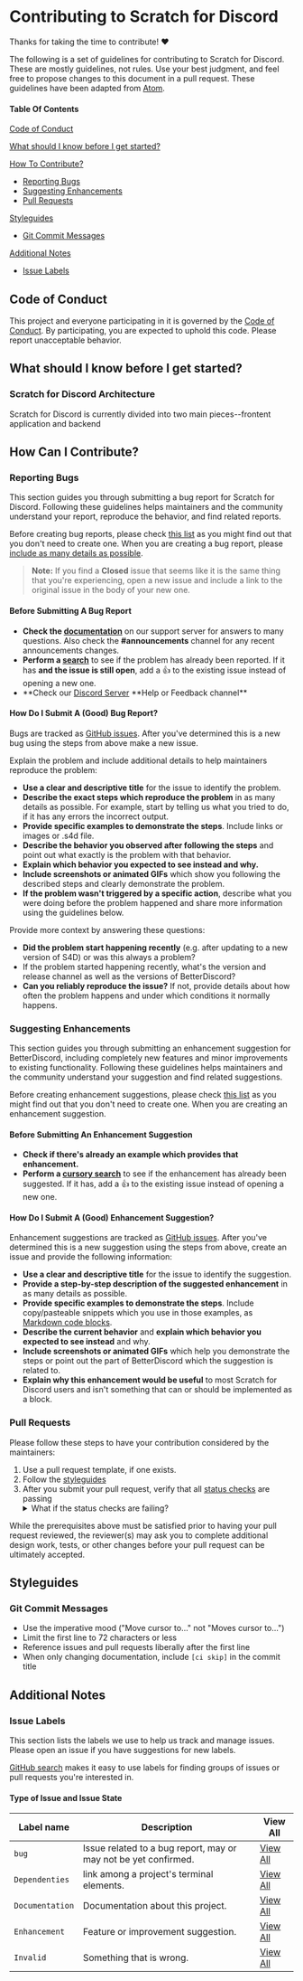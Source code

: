 # Contributing to Scratch for Discord

Thanks for taking the time to contribute! ❤️

The following is a set of guidelines for contributing to Scratch for Discord. These are mostly guidelines, not rules. Use your best judgment, and feel free to propose changes to this document in a pull request. These guidelines have been adapted from [Atom](https://github.com/atom/atom/blob/master/CONTRIBUTING.md).

#### Table Of Contents

[Code of Conduct](#code-of-conduct)

[What should I know before I get started?](#what-should-i-know-before-i-get-started)

[How To Contribute?](#how-can-i-contribute)

- [Reporting Bugs](#reporting-bugs)
- [Suggesting Enhancements](#suggesting-enhancements)
- [Pull Requests](#pull-requests)

[Styleguides](#styleguides)

- [Git Commit Messages](#git-commit-messages)

[Additional Notes](#additional-notes)

- [Issue Labels](#issue-labels)

## Code of Conduct

This project and everyone participating in it is governed by the [Code of Conduct](./CODE_OF_CONDUCT.md). By participating, you are expected to uphold this code. Please report unacceptable behavior.

## What should I know before I get started?

### Scratch for Discord Architecture

Scratch for Discord is currently divided into two main pieces--frontent application and backend

## How Can I Contribute?

### Reporting Bugs

This section guides you through submitting a bug report for Scratch for Discord. Following these guidelines helps maintainers and the community understand your report, reproduce the behavior, and find related reports.

Before creating bug reports, please check [this list](#before-submitting-a-bug-report) as you might find out that you don't need to create one. When you are creating a bug report, please [include as many details as possible](#how-do-i-submit-a-good-bug-report).

> **Note:** If you find a **Closed** issue that seems like it is the same thing that you're experiencing, open a new issue and include a link to the original issue in the body of your new one.

#### Before Submitting A Bug Report

- **Check the [documentation](https://scratch-for-discord.docs.com)** on our support server for answers to many questions. Also check the **#announcements** channel for any recent announcements changes.
- **Perform a [search](https://github.com/inventionpro/Web-Application_Frontend/issues)** to see if the problem has already been reported. If it has **and the issue is still open**, add a :+1: to the existing issue instead of opening a new one.
- **Check our [Discord Server](https://discord.gg/kXyRzypp4e) **Help or Feedback channel\*\*

#### How Do I Submit A (Good) Bug Report?

Bugs are tracked as [GitHub issues](https://guides.github.com/features/issues/). After you've determined this is a new bug using the steps from above make a new issue.

Explain the problem and include additional details to help maintainers reproduce the problem:

- **Use a clear and descriptive title** for the issue to identify the problem.
- **Describe the exact steps which reproduce the problem** in as many details as possible. For example, start by telling us what you tried to do, if it has any errors the incorrect output.
- **Provide specific examples to demonstrate the steps**. Include links or images or .s4d file.
- **Describe the behavior you observed after following the steps** and point out what exactly is the problem with that behavior.
- **Explain which behavior you expected to see instead and why.**
- **Include screenshots or animated GIFs** which show you following the described steps and clearly demonstrate the problem.
- **If the problem wasn't triggered by a specific action**, describe what you were doing before the problem happened and share more information using the guidelines below.

Provide more context by answering these questions:

- **Did the problem start happening recently** (e.g. after updating to a new version of S4D) or was this always a problem?
- If the problem started happening recently, what's the version and release channel as well as the versions of BetterDiscord?
- **Can you reliably reproduce the issue?** If not, provide details about how often the problem happens and under which conditions it normally happens.

### Suggesting Enhancements

This section guides you through submitting an enhancement suggestion for BetterDiscord, including completely new features and minor improvements to existing functionality. Following these guidelines helps maintainers and the community understand your suggestion and find related suggestions.

Before creating enhancement suggestions, please check [this list](#before-submitting-an-enhancement-suggestion) as you might find out that you don't need to create one. When you are creating an enhancement suggestion.

#### Before Submitting An Enhancement Suggestion

- **Check if there's already an example which provides that enhancement.**
- **Perform a [cursory search](https://guides.github.com/features/issues/)** to see if the enhancement has already been suggested. If it has, add a :+1: to the existing issue instead of opening a new one.

#### How Do I Submit A (Good) Enhancement Suggestion?

Enhancement suggestions are tracked as [GitHub issues](https://guides.github.com/features/issues/). After you've determined this is a new suggestion using the steps from above, create an issue and provide the following information:

- **Use a clear and descriptive title** for the issue to identify the suggestion.
- **Provide a step-by-step description of the suggested enhancement** in as many details as possible.
- **Provide specific examples to demonstrate the steps**. Include copy/pasteable snippets which you use in those examples, as [Markdown code blocks](https://help.github.com/articles/markdown-basics/#multiple-lines).
- **Describe the current behavior** and **explain which behavior you expected to see instead** and why.
- **Include screenshots or animated GIFs** which help you demonstrate the steps or point out the part of BetterDiscord which the suggestion is related to.
- **Explain why this enhancement would be useful** to most Scratch for Discord users and isn't something that can or should be implemented as a block.

### Pull Requests

Please follow these steps to have your contribution considered by the maintainers:

1. Use a pull request template, if one exists.
2. Follow the [styleguides](#styleguides)
3. After you submit your pull request, verify that all [status checks](https://help.github.com/articles/about-status-checks/) are passing <details><summary>What if the status checks are failing?</summary>If a status check is failing, and you believe that the failure is unrelated to your change, please leave a comment on the pull request explaining why you believe the failure is unrelated. A maintainer will re-run the status check for you. If we conclude that the failure was a false positive, then we will open an issue to track that problem with our status check suite.</details>

While the prerequisites above must be satisfied prior to having your pull request reviewed, the reviewer(s) may ask you to complete additional design work, tests, or other changes before your pull request can be ultimately accepted.

## Styleguides

### Git Commit Messages

- Use the imperative mood ("Move cursor to..." not "Moves cursor to...")
- Limit the first line to 72 characters or less
- Reference issues and pull requests liberally after the first line
- When only changing documentation, include `[ci skip]` in the commit title

## Additional Notes

### Issue Labels

This section lists the labels we use to help us track and manage issues. Please open an issue if you have suggestions for new labels.

[GitHub search](https://help.github.com/articles/searching-issues/) makes it easy to use labels for finding groups of issues or pull requests you're interested in.

#### Type of Issue and Issue State

| Label name      | Description                                                     | View All                                                                                                                        |
| --------------- | --------------------------------------------------------------- | ------------------------------------------------------------------------------------------------------------------------------- |
| `bug`           | Issue related to a bug report, may or may not be yet confirmed. | [View All](https://github.com/scratch-for-discord/Web-Application_Frontend/issues?q=is%3Aopen+is%3Aissue+label%3ABug)           |
| `Dependenties`  | link among a project's terminal elements.                       | [View All](https://github.com/scratch-for-discord/Web-Application_Frontend/issues?q=is%3Aopen+is%3Aissue+label%3ADependencies)  |
| `Documentation` | Documentation about this project.                               | [View All](https://github.com/scratch-for-discord/Web-Application_Frontend/issues?q=is%3Aopen+is%3Aissue+label%3ADocumentation) |
| `Enhancement`   | Feature or improvement suggestion.                              | [View All](https://github.com/scratch-for-discord/Web-Application_Frontend/issues?q=is%3Aopen+is%3Aissue+label%3AEnhancement)   |
| `Invalid`       | Something that is wrong.                                        | [View All](https://github.com/scratch-for-discord/Web-Application_Frontend/issues?q=is%3Aopen+is%3Aissue+label%3AInvalid)       |
